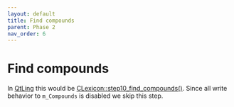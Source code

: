 ```yaml
---
layout: default
title: Find compounds
parent: Phase 2
nav_order: 6
---
```


# Find compounds

In [QtLing](https://github.com/edahlgren/QtLing/tree/6df4bf4898274a26db7fc961f4cc7e8f7c0a91eb/QtLing) this would be [CLexicon::step10_find_compounds()](https://github.com/edahlgren/QtLing/blob/6df4bf4898274a26db7fc961f4cc7e8f7c0a91eb/QtLing/compound.cpp#L11). Since all write behavior to `m_Compounds` is disabled we skip this step.

